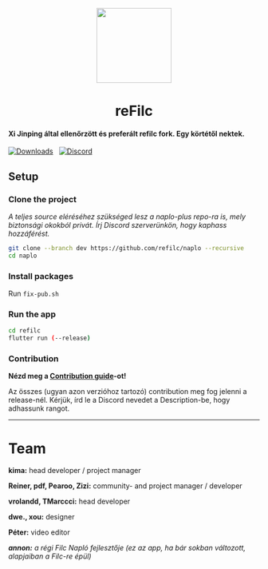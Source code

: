 <p align=center>
  <img src="https://refilc.hu/image/brand/logo.png" width=150>
  <h1 align=center><b>reFilc</b></h1>
</p>

#### Xi Jinping által ellenőrzött és preferált refilc fork. Egy körtétől nektek.

[![Downloads](https://img.shields.io/github/downloads-pre/refilc/naplo/total?&logo=github&label=Downloads)](https://github.com/refilc/naplo/releases) &nbsp; [![Discord](https://img.shields.io/discord/1111649116020285532?logo=discord&label=Discord)](https://dc.refilc.hu)

## Setup

### Clone the project

<em>A teljes source eléréséhez szükséged lesz a naplo-plus repo-ra is, mely biztonsági okokból privát. Írj Discord szerverünkön, hogy kaphass hozzáférést.</em>

```sh
git clone --branch dev https://github.com/refilc/naplo --recursive
cd naplo
```

### Install packages

Run `fix-pub.sh`

### Run the app

```sh
cd refilc
flutter run (--release)
```

### Contribution

**Nézd meg a [Contribution guide](CONTRIBUTING.md)-ot!**

Az összes (ugyan azon verzióhoz tartozó) contribution meg fog jelenni a release-nél. Kérjük, írd le a Discord nevedet a Description-be, hogy adhassunk rangot.

-------

# Team

**kima:** head developer / project manager

**Reiner, pdf, Pearoo, Zizi:** community- and project manager / developer

**vrolandd, TMarccci:** head developer

**dwe., xou:** designer

**Péter:** video editor

<em>**annon:** a régi Filc Napló fejlesztője (ez az app, ha bár sokban változott, alapjaiban a Filc-re épül)</em>
